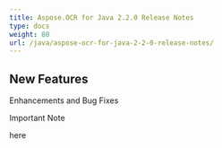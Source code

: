 ```yaml
---
title: Aspose.OCR for Java 2.2.0 Release Notes
type: docs
weight: 80
url: /java/aspose-ocr-for-java-2-2-0-release-notes/
---
```


## **New Features**
Enhancements and Bug Fixes

Important Note

here
